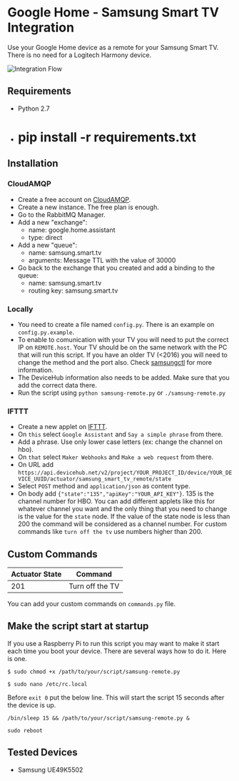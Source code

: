 # Google Home - Samsung Smart TV Integration #

Use your Google Home device as a remote for your Samsung Smart TV. There is no need for a Logitech Harmony device.

![Integration Flow](https://raw.githubusercontent.com/StancuFlorin/Google-Home-Samsung-Smart-TV-Integration/pic/flow.png "Integration Flow")

## Requirements ##

- Python 2.7
- # pip install -r requirements.txt

## Installation ##

### CloudAMQP ###
- Create a free account on [CloudAMQP](https://www.cloudamqp.com).
- Create a new instance. The free plan is enough.
- Go to the RabbitMQ Manager.
- Add a new "exchange":
	- name: google.home.assistant
	- type: direct
- Add a new "queue":
	- name: samsung.smart.tv
	- arguments: Message TTL with the value of 30000
- Go back to the exchange that you created and add a binding to the queue:
	- name: samsung.smart.tv
	- routing key: samsung.smart.tv

### Locally ###

- You need to create a file named ``config.py``. There is an example on ``config.py.example``.
- To enable to comunication with your TV you will need to put the correct IP on ``REMOTE.host``. Your TV should be on the same network with the PC that will run this script. If you have an older TV (<2016) you will need to change the method and the port also. Check [samsungctl](https://github.com/Ape/samsungctl) for more information.
- The DeviceHub information also needs to be added. Make sure that you add the correct data there.
- Run the script using ``python samsung-remote.py`` or ``./samsung-remote.py``

### IFTTT ###

- Create a new applet on [IFTTT](https://ifttt.com).
- On ``this`` select ``Google Assistant`` and ``Say a simple phrase`` from there.
- Add a phrase. Use only lower case letters (ex: change the channel on hbo).
- On ``that`` select ``Maker Webhooks`` and ``Make a web request`` from there.
- On URL add ``https://api.devicehub.net/v2/project/YOUR_PROJECT_ID/device/YOUR_DEVICE_UUID/actuator/samsung_smart_tv_remote/state``
- Select ``POST`` method and ``application/json`` as content type.
- On body add ``{"state":"135","apiKey":"YOUR_API_KEY"}``. 135 is the channel number for HBO. You can add different applets like this for whatever channel you want and the only thing that you need to change is the value for the ``state`` node. If the value of the state node is less than 200 the command will be considered as a channel number. For custom commands like ``turn off the tv`` use numbers higher than 200.

## Custom Commands ##

Actuator State | Command
-------------- | -------
201 | Turn off the TV

You can add your custom commands on ``commands.py`` file.

## Make the script start at startup ##

If you use a Raspberry Pi to run this script you may want to make it start each time you boot your device. There are several ways how to do it. Here is one.

``
$ sudo chmod +x /path/to/your/script/samsung-remote.py
``

``
$ sudo nano /etc/rc.local
``

Before ``exit 0`` put the below line. This will start the script 15 seconds after the device is up.

``
/bin/sleep 15 && /path/to/your/script/samsung-remote.py &
``

``
sudo reboot
``

## Tested Devices ##

- Samsung UE49K5502

